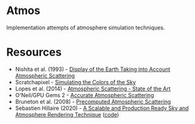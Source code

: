 # Atmos

Implementation attempts of atmosphere simulation techniques.

# Resources

- Nishita et al. (1993) - [Display of the Earth Taking into Account Atmospheric Scattering](http://nishitalab.org/user/nis/cdrom/sig93_nis.pdf)
- Scratchapixel - [Simulating the Colors of the Sky](https://www.scratchapixel.com/lessons/procedural-generation-virtual-worlds/simulating-sky)
- Lopes et al. (2014) - [Atmospheric Scattering - State of the Art](https://core.ac.uk/download/pdf/55631247.pdf)
- O'Neil/GPU Gems 2 - [Accurate Atmospheric Scattering](https://developer.nvidia.com/gpugems/gpugems2/part-ii-shading-lighting-and-shadows/chapter-16-accurate-atmospheric-scattering)
- Bruneton et al. (2008) - [Precomputed Atmospheric Scattering](http://www-ljk.imag.fr/Publications/Basilic/com.lmc.publi.PUBLI_Article@11e7cdda2f7_f64b69/article.pdf)
- Sebastien Hillaire (2020) - [A Scalable and Production Ready Sky and Atmosphere Rendering Technique](https://sebh.github.io/publications/egsr2020.pdf) ([code](https://github.com/sebh/UnrealEngineSkyAtmosphere))
